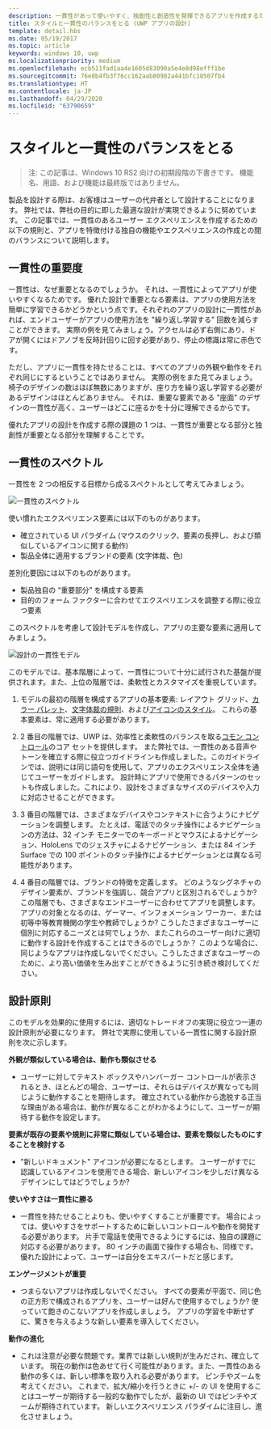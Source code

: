 ```yaml
---
description: 一貫性があって使いやすく、独創性と創造性を発揮できるアプリを作成するためのヒントを示します。
title: スタイルと一貫性のバランスをとる (UWP アプリの設計)
template: detail.hbs
ms.date: 05/19/2017
ms.topic: article
keywords: windows 10, uwp
ms.localizationpriority: medium
ms.openlocfilehash: ecb511fad1aa4e1605d83090a5e4e8d98efff1be
ms.sourcegitcommit: 76e8b4fb3f76cc162aab80982a441bfc18507fb4
ms.translationtype: HT
ms.contentlocale: ja-JP
ms.lasthandoff: 04/29/2020
ms.locfileid: "63790659"
---
```

# <a name="balancing-style-and-consistency"></a>スタイルと一貫性のバランスをとる

 

> 注: この記事は、Windows 10 RS2 向けの初期段階の下書きです。 機能名、用語、および機能は最終版ではありません。

製品を設計する際は、お客様はユーザーの代弁者として設計することになります。 弊社では、弊社の目的に即した最適な設計が実現できるように努めています。 この記事では、一貫性のあるユーザー エクスペリエンスを作成するための以下の規則と、アプリを特徴付ける独自の機能やエクスペリエンスの作成との間のバランスについて説明します。 

 
## <a name="the-importance-of-consistency"></a>一貫性の重要度
一貫性は、なぜ重要となるのでしょうか。 それは、一貫性によってアプリが使いやすくなるためです。 優れた設計で重要となる要素は、アプリの使用方法を簡単に学習できるかどうかという点です。それぞれのアプリの設計に一貫性があれば、エンドユーザーがアプリの使用方法を "繰り返し学習する" 回数を減らすことができます。 実際の例を見てみましょう。アクセルは必ず右側にあり、ドアが開くにはドアノブを反時計回りに回す必要があり、停止の標識は常に赤色です。 

ただし、アプリに一貫性を持たせることは、すべてのアプリの外観や動作をそれぞれ同じにするということではありません。 実際の例をまた見てみましょう。椅子のデザインの数はほぼ無数にありますが、座り方を繰り返し学習する必要があるデザインはほとんどありません。 それは、重要な要素である "座面" のデザインの一貫性が高く、ユーザーはどこに座るかを十分に理解できるからです。 

優れたアプリの設計を作成する際の課題の 1 つは、一貫性が重要となる部分と独創性が重要となる部分を理解することです。 

## <a name="the-consistency-spectrum"></a>一貫性のスペクトル
 一貫性を 2 つの相反する目標から成るスペクトルとして考えてみましょう。


![一貫性のスペクトル](images/consistency/consistency-spectrum.png)

使い慣れたエクスペリエンス要素には以下のものがあります。
-   確立されている UI パラダイム (マウスのクリック、要素の長押し、および類似しているアイコンに関する動作)
-   製品全体に適用するブランドの要素 (文字体裁、色)

差別化要因には以下のものがあります。
-   製品独自の “重要部分” を構成する要素
-   目的のフォーム ファクターに合わせてエクスペリエンスを調整する際に役立つ要素

このスペクトルを考慮して設計モデルを作成し、アプリの主要な要素に適用してみましょう。 

![設計の一貫性モデル](images/consistency/design-consistency-model.png)

このモデルでは、基本階層によって、一貫性について十分に試行された基盤が提供されます。また、上位の階層では、柔軟性とカスタマイズを重視しています。  

1. モデルの最初の階層を構成するアプリの基本要素: レイアウト グリッド、[カラー パレット](color.md)、[文字体裁の規則](typography.md)、および[アイコンのスタイル](icons.md)。 これらの基本要素は、常に適用する必要があります。 

2. 2 番目の階層では、UWP は、効率性と柔軟性のバランスを取る[コモン コントロール](../controls-and-patterns/index.md)のコア セットを提供します。 また弊社では、一貫性のある音声やトーンを確立する際に役立つガイドラインも作成しました。このガイドラインでは、説明には同じ語句を使用して、アプリのエクスペリエンス全体を通じてユーザーをガイドします。 設計時にアプリで使用できるパターンのセットも作成しました。これにより、設計をさまざまなサイズのデバイスや入力に対応させることができます。 
3. 3 番目の階層では、さまざまなデバイスやコンテキストに合うようにナビゲーションを調整します。 たとえば、電話でのタッチ操作によるナビゲーションの方法は、32 インチ モニターでのキーボードとマウスによるナビゲーション、HoloLens でのジェスチャによるナビゲーション、または 84 インチ Surface での 100 ポイントのタッチ操作によるナビゲーションとは異なる可能性があります。
4. 4 番目の階層では、ブランドの特徴を定義します。 どのようなシグネチャのデザイン要素が、ブランドを強調し、競合アプリと区別されるでしょうか?  この階層でも、さまざまなエンドユーザーに合わせてアプリを調整します。 アプリの対象となるのは、ゲーマー、インフォメーション ワーカー、または初等中等教育機関の学生や教師でしょうか?  こうしたさまざまなユーザーに個別に対応するニーズとは何でしょうか、またこれらのユーザー向けに適切に動作する設計を作成することはできるのでしょうか？  このような場合に、同じようなアプリは作成しないでください。こうしたさまざまなユーザーのために、より高い価値を生み出すことができるように引き続き検討してください。  


## <a name="design-principles"></a>設計原則
このモデルを効果的に使用するには、適切なトレードオフの実現に役立つ一連の設計原則が必要になります。 弊社で実際に使用している一貫性に関する設計原則を次に示します。

**外観が類似している場合は、動作も類似させる**
-   ユーザーに対してテキスト ボックスやハンバーガー コントロールが表示されるとき、ほとんどの場合、ユーザーは、それらはデバイスが異なっても同じように動作することを期待します。 確立されている動作から逸脱する正当な理由がある場合は、動作が異なることがわかるようにして、ユーザーが期待する動作を設定します。

**要素が既存の要素や規則に非常に類似している場合は、要素を類似したものにすることを検討する**
-   "新しいドキュメント" アイコンが必要になるとします。 ユーザーがすでに認識しているアイコンを使用できる場合、新しいアイコンを少しだけ異なるデザインにしてはどうでしょうか?

**使いやすさは一貫性に勝る**
-   一貫性を持たせることよりも、使いやすくすることが重要です。 場合によっては、使いやすさをサポートするために新しいコントロールや動作を開発する必要があります。 片手で電話を使用できるようにするには、独自の課題に対応する必要があります。 80 インチの画面で操作する場合も、同様です。 優れた設計によって、ユーザーは自分をエキスパートだと感じます。 

**エンゲージメントが重要**
-   つまらないアプリは作成しないでください。 すべての要素が平面で、同じ色の正方形で構成されるアプリを、ユーザーは好んで使用するでしょうか?  使っていて飽きのこないアプリを作成しましょう。 アプリの学習を中断せずに、驚きを与えるような新しい要素を導入してください。 

**動作の進化**
-   これは注意が必要な問題です。業界では新しい規則が生みだされ、確立しています。 現在の動作は色あせて行く可能性があります。また、一貫性のある動作の多くは、新しい標準を取り入れる必要があります。 ピンチやズームを考えてください。 これまで、拡大/縮小を行うときに +/- の UI を使用することはユーザーが期待する一般的な動作でしたが、最新の UI ではピンチやズームが期待されています。 新しいエクスペリエンス パラダイムに注目し、進化させましょう。 
